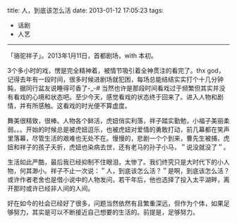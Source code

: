 title: 人，到底该怎么活
date: 2013-01-12 17:05:23
tags:
- 话剧
- 人艺
---

「骆驼祥子」。2013年1月11日，首都剧场，with 本初。

3个多小时的戏，愣是完全精神着，被情节吸引着全神贯注的看完了。thx god，记得去年有一段时间，很多时候进剧场就犯困，每场总能结结实实打个十几分钟盹，据同行盆友说睡得可香了-_-# 当然也许是那段时间看戏过于频繁但其实并没有看戏的心境和状态吧。至少今天，感觉看戏的状态终于回来了。进入人物和剧情，并有所感触。这看戏的时光便不算虚度。

舞美很精致，很棒。人物各个鲜活，虎妞俏实利落，祥子踏实勤勉，小福子美丽柔弱。。。开始的时候总是被虎妞逗乐，也被虎妞对爱情的勇敢打动，前几幕都在笑声里落幕，尽管生活的艰难也无处不在。慢慢的，悲剧一个个到来，曹先生被捕，虎妞和祥子的孩子夭折，虎妞也染病去世，还有老马的孙子小马，＂说没就没了＂。

生活如此严酷，最后我已经抑制不住眼泪，太惨了。我们终究只是大时代下的小人物，何其渺小。祥子不止一次说：＂人，到底该怎么活？＂是啊，到底该怎么活？或许作者老舍也是借小说中的人物发问，若干年后，他也选择了投入太平湖畔，离开那时或许已经非人间的人间。

好在如今的社会已经好了很多，问题当然依然有且繁重深远，但作为个体，如果足够努力，其实是可以不断接近自己想要的生活的。前提是，足够努力。

